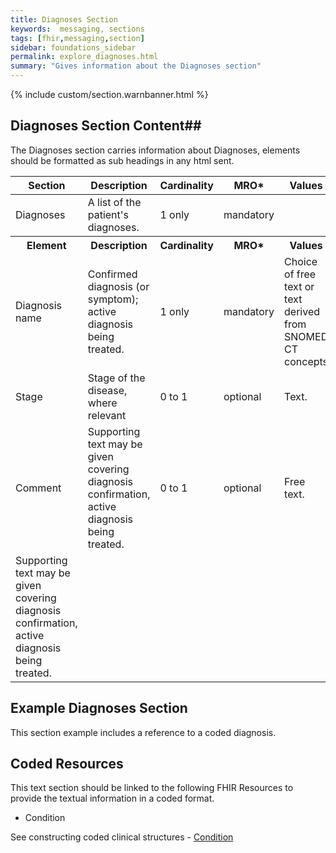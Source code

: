 ```yaml
---
title: Diagnoses Section
keywords:  messaging, sections
tags: [fhir,messaging,section]
sidebar: foundations_sidebar
permalink: explore_diagnoses.html
summary: "Gives information about the Diagnoses section"
---
```


{% include custom/section.warnbanner.html %}

## Diagnoses Section Content##
The Diagnoses section carries information about Diagnoses, elements should be formatted as sub headings in any html sent.

<table>
	<thead>
		<tr>
			<th width="18%">Section</th>
			<th width="30%">Description</th>
			<th width="11%">Cardinality</th>
			<th width="11%">MRO*</th>
			<th width="30%">Values</th>
		</tr>
	</thead>
	<tbody>
		<tr>
			<td>Diagnoses</td>
			<td>A list of the patient's diagnoses.</td>
			<td>1 only</td>
			<td>mandatory</td>
			<td>&nbsp;</td>
		</tr>
		<tr>
			<th>Element</th>
			<th>Description</th>
			<th>Cardinality</th>
			<th>MRO*</th>
			<th>Values</th>
		</tr>
		<tr>
			<td>Diagnosis name</td>
			<td>Confirmed diagnosis (or symptom); active diagnosis being treated.</td>
			<td>1 only</td>
			<td>mandatory</td>
			<td>Choice of free text or text derived from SNOMED CT concepts</td>
		</tr>
		<tr>
			<td>Stage</td>
			<td>Stage of the disease, where relevant</td>
			<td>0 to 1</td>
			<td>optional</td>
			<td>Text.</td>
		</tr>
		<tr>
			<td>Comment</td>
			<td>Supporting text may be given covering diagnosis confirmation, active diagnosis being treated.</td>
			<td>0 to 1</td>
			<td>optional</td>
			<td>Free text.</td>
		</tr>
		<tr>
			<td>Supporting text may be given covering diagnosis confirmation, active diagnosis being treated.</td>
		</tr>
	</tbody>
</table>



##  Example Diagnoses Section ##

This section example includes a reference to a coded diagnosis.

<script src="https://gist.github.com/IOPS-DEV/6903725738cefc330a8964316f0a5e9d.js"></script>

## Coded Resources ##

This text section should be linked to the following FHIR Resources to provide the textual information in a coded format.

- Condition
 
See constructing coded clinical structures - [Condition](build_conditions.html)






